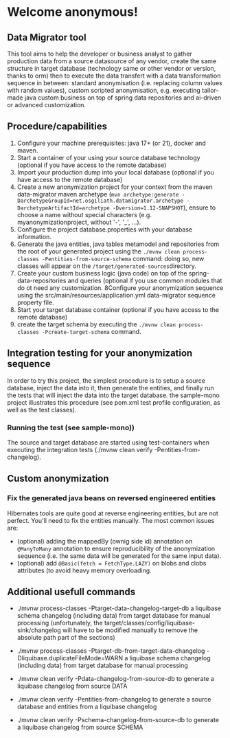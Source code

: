 # Welcome anonymous!

## Data Migrator tool

This tool aims to help the developer or business analyst to gather production data from a source datasource of any vendor, create the same structure in target database  (technology same or other vendor or version, thanks to orm) then to execute the data transfert with a data transformation sequence in between: standard anonymisation (i.e. replacing column values with random values), custom scripted anonymisation, e.g. executing tailor-made java custom business on top of spring data repositories and ai-driven or advanced customization.

## Procedure/capabilities

1. Configure your machine prerequisites: java 17+ (or 21), docker and maven. 
2. Start a container of your using your source database technology (optional if you have access to the remote database)
3. Import your production dump into your local database (optional if you have access to the remote database)
4. Create a new anonymization project for your context from the maven data-migrator maven archetype (`mvn archetype:generate -DarchetypeGroupId=net.osgiliath.datamigrator.archetype -DarchetypeArtifactId=archetype -Dversion=1.12-SNAPSHOT`), ensure to choose a name without special characters (e.g. myanonymizationproject, without '-', '_', ...).
5. Configure the project database.properties with your database information.
6. Generate the java entities, java tables metamodel and repositories from the root of your generated project using the `./mvnw clean process-classes -Pentities-from-source-schema` command: doing so, new classes will appear on the `/target/generated-sources`directory.
7. Create your custom business logic (java code) on top of the spring-data-repositories and queries (optional if you use common modules that do ot need any customization.
8Configure your anonymization sequence using the src/main/resources/application.yml data-migrator sequence property file.
9. Start your target database container (optional if you have access to the remote database)
10. create the target schema by executing the `./mvnw clean process-classes -Pcreate-target-schema` command.

## Integration testing for your anonymization sequence

In order to try this project, the simplest procedure is to setup a source database, inject the data into it, then generate the entities, and finally run the tests that will inject the data into the target database.
the sample-mono project illustrates this procedure (see pom.xml test profile configuration, as well as the test classes).

### Running the test (see sample-mono))

The source and target database are started using test-containers when executing the integration tests (./mvnw clean verify -Pentities-from-changelog).

## Custom anonymization

### Fix the generated java beans on reversed engineered entities

 Hibernates tools are quite good at reverse engineering entities, but are not perfect. You'll need to fix the entities manually. The most common issues are:
 - (optional) adding the mappedBy (ownig side id) annotation on `@ManyToMany` annotation to ensure reproducibility of the anonymization sequence (i.e. the same data will be generated for the same input data).
 - (optional) add `@Basic(fetch = FetchType.LAZY)` on blobs and clobs attributes (to avoid heavy memory overloading.

## Additional usefull commands

* ./mvnw process-classes -Ptarget-data-changelog-target-db a liquibase schema changelog (including data) from target database for manual processing (unfortunately, the target/classes/config/liquibase-sink/changelog will have to be modified manually to remove the absolute path part of the <loadData/> sections)
* ./mvnw process-classes -Ptarget-db-from-target-data-changelog -Dliquibase.duplicateFileMode=WARN a liquibase schema changelog (including data) from target database for manual processing


* ./mvnw clean verify -Pdata-changelog-from-source-db to generate a liquibase changelog from source DATA
* ./mvnw clean verify -Pentities-from-changelog to generate a source database and entities from a liquibase changelog
* ./mvnw clean verify -Pschema-changelog-from-source-db to generate a liquibase changelog from source SCHEMA
